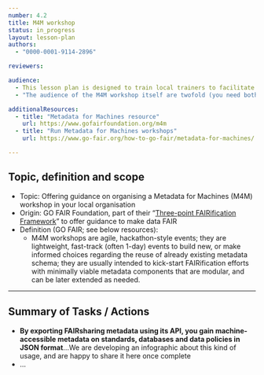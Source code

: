 ```yaml
---
number: 4.2
title: M4M workshop
status: in_progress
layout: lesson-plan
authors:
  - "0000-0001-9114-2896"

reviewers:

audience:
  - This lesson plan is designed to train local trainers to facilitate M4M workshops in their local institutions (so a Train-the-Trainer)
  - "The audience of the M4M workshop itself are twofold (you need both of them to be in the training): Domain experts (who represent a domain community), FAIR metadata experts (data stewards) who guide a discussion leading to the metadata requirements that meet the FAIR data needs of that domain community" 

additionalResources:
  - title: "Metadata for Machines resource"
    url: https://www.gofairfoundation.org/m4m
  - title: "Run Metadata for Machines workshops"
    url: https://www.go-fair.org/how-to-go-fair/metadata-for-machines/

--- 
```


## Topic, definition and scope



* Topic: Offering guidance on organising a Metadata for Machines (M4M) workshop in your local organisation
* Origin: GO FAIR Foundation, part of their “[Three-point FAIRification Framework](https://www.go-fair.org/how-to-go-fair/)” to offer guidance to make data FAIR
* Definition (GO FAIR; see below resources): 
    * M4M workshops are agile, hackathon-style events; they are lightweight, fast-track (often 1-day) events to build new, or make informed choices regarding the reuse of already existing metadata schema; they are usually intended to kick-start FAIRification efforts with minimally viable metadata components that are modular, and can be later extended as needed. 

---

## Summary of Tasks / Actions



* **By exporting FAIRsharing metadata using its API, you gain machine-accessible metadata on standards, databases and data policies in JSON format**…We are developing an infographic about this kind of usage, and are happy to share it here once complete
* …
